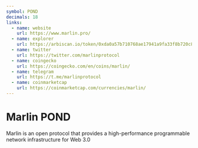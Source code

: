 ```yaml
---
symbol: POND
decimals: 18
links:
  - name: website
    url: https://www.marlin.pro/
  - name: explorer
    url: https://arbiscan.io/token/0xda0a57b710768ae17941a9fa33f8b720c8bd9ddd
  - name: twitter
    url: https://twitter.com/marlinprotocol
  - name: coingecko
    url: https://coingecko.com/en/coins/marlin/
  - name: telegram
    url: https://t.me/marlinprotocol
  - name: coinmarketcap
    url: https://coinmarketcap.com/currencies/marlin/
---
```


# Marlin POND

Marlin is an open protocol that provides a high-performance programmable network infrastructure for Web 3.0
